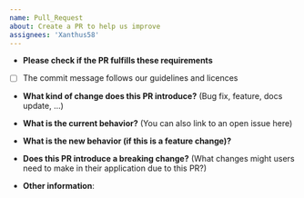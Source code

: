 ```yaml
---
name: Pull_Request
about: Create a PR to help us improve
assignees: 'Xanthus58'
---
```


* **Please check if the PR fulfills these requirements**
- [ ] The commit message follows our guidelines and licences


* **What kind of change does this PR introduce?** (Bug fix, feature, docs update, ...)



* **What is the current behavior?** (You can also link to an open issue here)



* **What is the new behavior (if this is a feature change)?**



* **Does this PR introduce a breaking change?** (What changes might users need to make in their application due to this PR?)



* **Other information**:
